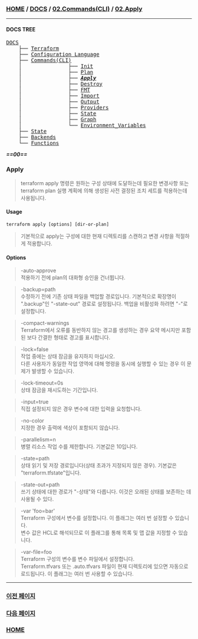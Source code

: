 ### [HOME](https://github.com/MZCMSC/Terraform/blob/main/README.md) / [DOCS](https://github.com/MZCMSC/Terraform/blob/main/DOCS/README.md) / [02.Commands(CLI)](<https://github.com/MZCMSC/Terraform/blob/main/DOCS/02_Commands(CLI)/README.md>) / [02.Apply](<https://github.com/MZCMSC/Terraform/blob/main/DOCS/02_Commands(CLI)/02_Apply/README.md>)

---

#### DOCS TREE

<pre>
<a href = "https://github.com/MZCMSC/Terraform/blob/main/DOCS/README.md">DOCS</a>
    ├── <a href = "https://github.com/MZCMSC/Terraform/blob/main/DOCS/00_Terraform/README.md">Terraform</a>
    ├── <a href = "https://github.com/MZCMSC/Terraform/blob/main/DOCS/01_Configuration_Language/README.md">Configuration Language</a>
    ├── <a href ="https://github.com/MZCMSC/Terraform/blob/main/DOCS/02_Commands(CLI)/README.md">Commands(CLI)</a>
    │               ├── <a href = "https://github.com/MZCMSC/Terraform/blob/main/DOCS/02_Commands(CLI)/01_Init/README.md">Init</a>
    │               ├── <a href = "https://github.com/MZCMSC/Terraform/blob/main/DOCS/02_Commands(CLI)/02_Plan/README.md">Plan</a>
    │               ├── <i><b><a href = "https://github.com/MZCMSC/Terraform/blob/main/DOCS/02_Commands(CLI)/03_Apply/README.md">Apply</a></b></i>
    │               ├── <a href = "https://github.com/MZCMSC/Terraform/blob/main/DOCS/02_Commands(CLI)/04_Destroy/README.md">Destroy</a>
    │               ├── <a href = "https://github.com/MZCMSC/Terraform/blob/main/DOCS/02_Commands(CLI)/05_FMT/README.md">FMT</a>
    │               ├── <a href = "https://github.com/MZCMSC/Terraform/blob/main/DOCS/02_Commands(CLI)/06_Import/README.md">Import</a>
    │               ├── <a href = "https://github.com/MZCMSC/Terraform/blob/main/DOCS/02_Commands(CLI)/07_Output/README.md">Output</a>
    │               ├── <a href = "https://github.com/MZCMSC/Terraform/blob/main/DOCS/02_Commands(CLI)/08_Providers/README.md">Providers</a>
    │               ├── <a href = "https://github.com/MZCMSC/Terraform/blob/main/DOCS/02_Commands(CLI)/09_State/README.md">State</a>
    │               ├── <a href = "https://github.com/MZCMSC/Terraform/blob/main/DOCS/02_Commands(CLI)/10_Graph/README.md">Graph</a>
    │               └── <a href = "https://github.com/MZCMSC/Terraform/blob/main/DOCS/02_Commands(CLI)/11_Environment_Variables/README.md">Environment_Variables</a>
    ├── <a href = "https://github.com/MZCMSC/Terraform/blob/main/DOCS/03_State/README.md">State</a>
    ├── <a href = "https://github.com/MZCMSC/Terraform/blob/main/DOCS/04_Backends/README.md">Backends</a>
    └── <a href = "https://github.com/MZCMSC/Terraform/blob/main/DOCS/05_Functions/README.md">Functions</a>
</pre>

_**==00==**_

### Apply

> terraform apply 명령은 원하는 구성 상태에 도달하는데 필요한 변경사항 또는 terraform plan 실행 계획에 의해 생성된 사전 결정된 조치 세트를 적용하는데 사용됩니다.

#### Usage

```
terraform apply [options] [dir-or-plan]
```

> 기본적으로 apply는 구성에 대한 현재 디렉토리를 스캔하고 변경 사항을 적절하게 적용합니다.

#### Options

> -auto-approve  
> 적용하기 전에 plan의 대화형 승인을 건너뜁니다.

> -backup=path  
> 수정하기 전에 기존 상태 파일을 백업할 경로입니다. 기본적으로 확장명이 ".backup"인 "-state-out" 경로로 설정됩니다. 백업을 비활성화 하려면 "-"로 설정합니다.

> -compact-warnings  
> Terraform에서 오류를 동반하지 않는 경고를 생성하는 경우 요약 메시지만 포함된 보다 간결한 형태로 경고를 표시합니다.

> -lock=false  
> 작업 중에는 상태 잠금을 유지하지 마십시오.  
> 다른 사용자가 동일한 작업 영역에 대해 명령을 동시에 실행할 수 있는 경우 이 문제가 발생할 수 있습니다.

> -lock-timeout=0s  
> 상태 잠금을 재시도하는 기간입니다.

> -input=true  
> 직접 설정되지 않은 경우 변수에 대한 입력을 요청합니다.

> -no-color  
> 지정한 경우 출력에 색상이 포함되지 않습니다.

> -parallelism=n  
> 병렬 리소스 작업 수를 제한합니다. 기본값은 10입니다.

> -state=path  
> 상태 읽기 및 저장 경로입니다(상태 초과가 지정되지 않은 경우). 기본값은 "terraform.tfstate"입니다.

> -state-out=path  
> 쓰기 상태에 대한 경로가 "-상태"와 다릅니다. 이것은 오래된 상태를 보존하는 데 사용될 수 있다.

> -var 'foo=bar'  
> Terraform 구성에서 변수를 설정합니다. 이 플래그는 여러 번 설정할 수 있습니다.  
> 변수 값은 HCL로 해석되므로 이 플래그를 통해 목록 및 맵 값을 지정할 수 있습니다.

> -var-file=foo  
> Terraform 구성의 변수를 변수 파일에서 설정합니다.  
> Terraform.tfvars 또는 .auto.tfvars 파일이 현재 디렉토리에 있으면 자동으로 로드됩니다. 이 플래그는 여러 번 사용할 수 있습니다.

---

### [이전 페이지](<https://github.com/MZCMSC/Terraform/blob/main/DOCS/02_Commands(CLI)/01_Environment_Variables/README.md>)

### [다음 페이지](<https://github.com/MZCMSC/Terraform/blob/main/DOCS/02_Commands(CLI)/03_Destroy/README.md>)

### [HOME](https://github.com/MZCMSC/Terraform/blob/main/README.md)
